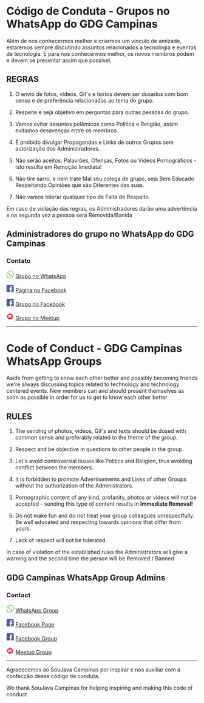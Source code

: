 # Código de Conduta - Grupos no WhatsApp do GDG Campinas
Além de nos conhecermos melhor e criarmos um vínculo de amizade, estaremos sempre discutindo assuntos relacionados a tecnologia e eventos de tecnologia.
E para nos conhecermos melhor, os novos membros podem e devem se presentar assim que possível.

## REGRAS

01. O envio de fotos, vídeos, Gif's e textos devem ser dosados com bom senso e de preferência relacionados ao tema do grupo.

02. Respeite e seja objetivo em perguntas para outras pessoas do grupo.

03. Vamos evitar assuntos polêmicos como Política e Religião, assim evitamos desavenças  entre os membros.

04. É proibido divulgar Propagandas e Links de outros Grupos sem autorização dos Administradores.

05. Não serão aceitos: Palavrões, Ofensas, Fotos ou Vídeos Pornográficos - isto resulta em Remoção Imediata!

06. Não tire sarro, e nem trate Mal seu colega de grupo, seja Bem Educado Respeitando Opiniões que são  Diferentes das suas.

07. Não vamos tolerar qualquer tipo de Falta de Respeito.

Em caso de violação das regras, os Administradores darão uma advertência e na segunda vez a pessoa será Removida/Banida 

## Administradores do grupo no WhatsApp do GDG Campinas

### Contato

![WhatsApp](social/whatsapp.png) [Grupo no WhatsApp](https://chat.whatsapp.com/H7KW7cqz9pVCbw9onN48qZ)

![Facebook Page](social/facebook.png) [Página no Facebook](https://www.facebook.com/gdgcampinas/)

![Facebook Page](social/facebook.png) [Grupo no Facebook](https://www.facebook.com/groups/gdgcampinas/)

![Meetup](social/meetup.png) [Grupo no Meetup](https://www.meetup.com/gdgcampinas/)

---

# Code of Conduct - GDG Campinas WhatsApp Groups
Aside from getting to know each other better and possibly becoming friends we're always discussing topics related to technology and technology centered events.
New members can and should present themselves as soon as possible in order for us to get to know each other better 

## RULES

01. The sending of photos, videos, Gif's and texts should be dosed with common sense and preferably related to the theme of the group.

02. Respect and be objective in questions to other people in the group.

03. Let's avoid controversial issues like Politics and Religion, thus avoiding conflict between the members.

04. It is forbidden to promote Advertisements and Links of other Groups without the authorization of the Administrators.

05. Pornographic content of any kind, profanity, photos or videos will not be accepted - sending this type of content results in **Immediate Removal!**

06. Do not make fun and do not treat your group colleagues unrespectfully. Be well educated and respecting towards opinions that differ from yours.

07. Lack of respect will not be tolerated.

In case of violation of the established rules the Administrators will give a warning and the second time the person will be Removed / Banned

## GDG Campinas WhatsApp Group Admins

### Contact

![WhatsApp](social/whatsapp.png) [WhatsApp Group](https://chat.whatsapp.com/H7KW7cqz9pVCbw9onN48qZ)

![Facebook Page](social/facebook.png) [Facebook Page](https://www.facebook.com/gdgcampinas/)

![Facebook Page](social/facebook.png) [Facebook Group](https://www.facebook.com/groups/gdgcampinas/)

![Meetup](social/meetup.png) [Meetup Group](https://www.meetup.com/gdgcampinas/)

---

Agradecemos ao SouJava Campinas por inspirar e nos auxiliar com a confecção desse código de conduta.

We thank SouJava Campinas for helping inspiring and making this code of conduct
